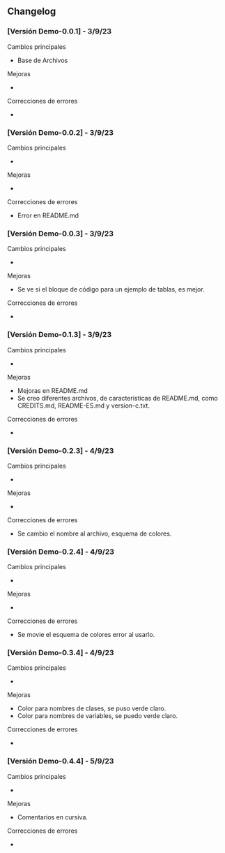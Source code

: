 ## Changelog
### [Versión Demo-0.0.1] - 3/9/23

Cambios principales

- Base de Archivos

Mejoras

-

Correcciones de errores

-

### [Versión Demo-0.0.2] - 3/9/23

Cambios principales

- 

Mejoras

-

Correcciones de errores

- Error en README.md

### [Versión Demo-0.0.3] - 3/9/23

Cambios principales

- 

Mejoras

- Se ve si el bloque de código para un ejemplo de tablas, es mejor.

Correcciones de errores

- 

### [Versión Demo-0.1.3] - 3/9/23

Cambios principales

- 

Mejoras

- Mejoras en README.md
- Se creo diferentes archivos, de caracteristicas de README.md, como CREDITS.md, README-ES.md y version-c.txt.

Correcciones de errores

- 

### [Versión Demo-0.2.3] - 4/9/23

Cambios principales

- 

Mejoras

- 

Correcciones de errores

- Se cambio el nombre al archivo, esquema de colores.

### [Versión Demo-0.2.4] - 4/9/23

Cambios principales

- 

Mejoras

- 

Correcciones de errores

- Se movie el esquema de colores error al usarlo.

### [Versión Demo-0.3.4] - 4/9/23

Cambios principales

- 

Mejoras

- Color para nombres de clases, se puso verde claro.
- Color para nombres de variables, se puedo verde claro.


Correcciones de errores

- 

### [Versión Demo-0.4.4] - 5/9/23

Cambios principales

- 

Mejoras

- Comentarios en cursiva.

Correcciones de errores

- 
